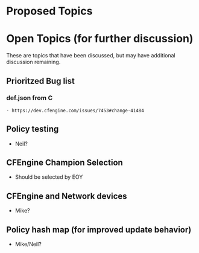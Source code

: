 # Proposed Topics



# Open Topics (for further discussion)

These are topics that have been discussed, but may have additional discussion
remaining.

## Prioritzed Bug list
### def.json from C
    - https://dev.cfengine.com/issues/7453#change-41484

## Policy testing
   - Neil?

## CFEngine Champion Selection
  - Should be selected by EOY

## CFEngine and Network devices
  - Mike?

## Policy hash map (for improved update behavior)
  - Mike/Neil?
